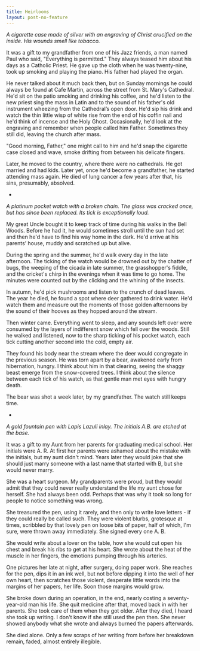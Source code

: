 ```yaml
---
title: Heirlooms
layout: post-no-feature
---
```


*A cigarette case made of silver with an engraving of Christ crucified on the inside. His wounds smell like tobacco.*

It was a gift to my grandfather from one of his Jazz friends, a man named Paul who said, "Everything is permitted." They always teased him about his days as a Catholic Priest. He gave up the cloth when he was twenty-nine, took up smoking and playing the piano. His father had played the organ.

He never talked about it much back then, but on Sunday mornings he could always be found at Cafe Martin, across the street from St. Mary's Cathedral. He'd sit on the patio smoking and drinking his coffee, and he'd listen to the new priest sing the mass in Latin and to the sound of his father's old instrument wheezing from the Cathedral’s open door. He'd sip his drink and watch the thin little wisp of white rise from the end of his coffin nail and he'd think of incense and the Holy Ghost. Occasionally, he'd look at the engraving and remember when people called him Father. Sometimes they still did, leaving the church after mass. 

"Good morning, Father," one might call to him and he'd snap the cigarette case closed and wave, smoke drifting from between his delicate fingers.

Later, he moved to the country, where there were no cathedrals. He got married and had kids. Later yet, once he'd become a grandfather, he started attending mass again. He died of lung cancer a few years after that, his sins, presumably, absolved.

-

*A platinum pocket watch with a broken chain. The glass was cracked once, but has since been replaced. Its tick is exceptionally loud.*

My great Uncle bought it to keep track of time during his walks in the Bell Woods. Before he had it, he would sometimes stroll until the sun had set and then he'd have to find his way home in the dark. He'd arrive at his parents’ house, muddy and scratched up but alive.

During the spring and the summer, he'd walk every day in the late afternoon. The ticking of the watch would be drowned out by the chatter of bugs, the weeping of the cicada in late summer, the grasshopper's fiddle, and the cricket's chirp in the evenings when it was time to go home. The minutes were counted out by the clicking and the whining of the insects.

In autumn, he'd pick mushrooms and listen to the crunch of dead leaves. The year he died, he found a spot where deer gathered to drink water. He'd watch them and measure out the moments of those golden afternoons by the sound of their hooves as they hopped around the stream.

Then winter came. Everything went to sleep, and any sounds left over were consumed by the layers of indifferent snow which fell over the woods. Still he walked and listened, now to the sharp ticking of his pocket watch, each tick cutting another second into the cold, empty air.

They found his body near the stream where the deer would congregate in the previous season. He was torn apart by a bear, awakened early from hibernation, hungry. I think about him in that clearing, seeing the shaggy beast emerge from the snow-covered trees. I think about the silence between each tick of his watch, as that gentle man met eyes with hungry death.

The bear was shot a week later, by my grandfather. The watch still keeps time.

-

*A gold fountain pen with Lapis Lazuli inlay. The initials A.B. are etched at the base.*

It was a gift to my Aunt from her parents for graduating medical school. Her initials were A. R.  At first her parents were ashamed about the mistake with the initials, but my aunt didn't mind. Years later they would joke that she should just marry someone with a last name that started with B, but she would never marry.

She was a heart surgeon. My grandparents were proud, but they would admit that they could never really understand the life my aunt chose for herself. She had always been odd. Perhaps that was why it took so long for people to notice something was wrong.

She treasured the pen, using it rarely, and then only to write love letters - if they could really be called such. They were violent blurbs, grotesque at times, scribbled by that lovely pen on loose bits of paper, half of which, I'm sure, were thrown away immediately. She signed every one A. B.

She would write about a lover on the table, how she would cut open his chest and break his ribs to get at his heart. She wrote about the heat of the muscle in her fingers, the emotions pumping through his arteries.

One pictures her late at night, after surgery, doing paper work. She reaches for the pen, dips it in an ink well, but not before dipping it into the well of her own heart, then scratches those violent, desperate little words into the margins of her papers, her life. Soon those margins would grow.

She broke down during an operation, in the end, nearly costing a seventy-year-old man his life. She quit medicine after that, moved back in with her parents. She took care of them when they got older. After they died, I heard she took up writing. I don't know if she still used the pen then. She never showed anybody what she wrote and always burned the papers afterwards. 

She died alone. Only a few scraps of her writing from before her breakdown remain, faded, almost entirely illegible.